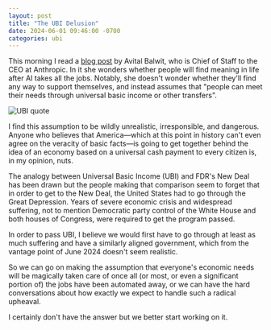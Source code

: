```yaml
---
layout: post
title: "The UBI Delusion"
date: 2024-06-01 09:46:00 -0700
categories: ubi
---
```

This morning I read a [blog post](https://www.palladiummag.com/2024/05/17/my-last-five-years-of-work/)
by Avital Balwit, who is Chief of Staff to the CEO at Anthropic. In it she wonders whether people will
find meaning in life after AI takes all the jobs. Notably, she doesn't wonder whether they'll find any
way to support themselves, and instead assumes that "people can meet their needs through universal basic
income or other transfers".

![UBI quote](/assets/ubi-quote.png)

I find this assumption to be wildly unrealistic, irresponsible, and dangerous. Anyone who believes 
that America&mdash;which at this point in history can't even agree on the veracity of basic
facts&mdash;is going to get together behind the idea of an economy based on a universal cash payment
to every citizen is, in my opinion, nuts.

The analogy between Universal Basic Income (UBI) and FDR's New Deal has been drawn but the people making
that comparison seem to forget that in order to get to the New Deal, the United States had to go through
the Great Depression. Years of severe economic crisis and widespread suffering, not to mention
Democratic party control of the White House and both houses of Congress, were required to get the
program passed.

In order to pass UBI, I believe we would first have to go through at least as much
suffering and have a similarly aligned government, which from the vantage point of June 2024 doesn't
seem realistic.

So we can go on making the assumption that everyone's economic needs will be magically taken care of
once all (or most, or even a significant portion of) the jobs have been automated away, or we can have
the hard conversations about how exactly we expect to handle such a radical upheaval.

I certainly don't have the answer but we better start working on it.
